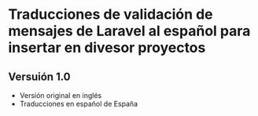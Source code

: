 # Traducciones de validación de mensajes de Laravel al español para insertar en divesor proyectos

## Versuión 1.0 

- Versión original en inglés
- Traducciones en español de España